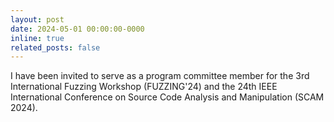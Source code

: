 ```yaml
---
layout: post
date: 2024-05-01 00:00:00-0000
inline: true
related_posts: false
---
```


I have been invited to serve as a program committee member for the 3rd International Fuzzing Workshop (FUZZING'24) and the 24th IEEE International Conference on Source Code Analysis and Manipulation (SCAM 2024).